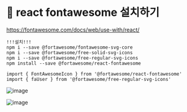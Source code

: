 # 🎀 react fontawesome 설치하기
https://fontawesome.com/docs/web/use-with/react/
```
!!!설치!!!
npm i --save @fortawesome/fontawesome-svg-core
npm i --save @fortawesome/free-solid-svg-icons
npm i --save @fortawesome/free-regular-svg-icons
npm install --save @fortawesome/react-fontawesome
```

```
import { FontAwesomeIcon } from '@fortawesome/react-fontawesome'
import { faUser } from '@fortawesome/free-regular-svg-icons'
```
![image](https://github.com/aeiouzz/react/assets/145514483/646c4ec7-bcc7-4b30-8acb-052019ff7384)

![image](https://github.com/aeiouzz/react/assets/145514483/bdae42bc-25c0-4aa0-8c91-903fe5d33c67)

